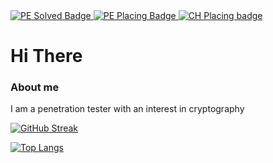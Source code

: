 <div id="badges">
  <a href="https://projecteuler.net/location=Iceland">
    <img src="https://img.shields.io/badge/PE%20problems%20Solved-182-brightgreen" alt="PE Solved Badge"/>
  </a>
  <a href="https://projecteuler.net/progress">
    <img src="https://img.shields.io/badge/PE%20placing-0.343%25-brightgreen" alt="PE Placing Badge"/>
  </a>
  <a href="https://cryptohack.org/user/Dagurb/">
    <img src="https://img.shields.io/badge/Cryptohack-%23143-brightgreen" alt="CH Placing badge"/>
  </a>
</div>

<h1>Hi There</h1>

### About me

I am a penetration tester with an interest in cryptography

 [![GitHub Streak](http://github-readme-streak-stats.herokuapp.com?user=dagurb&theme=highcontrast)](https://git.io/streak-stats) 
 
 [![Top Langs](https://github-readme-stats.vercel.app/api/top-langs/?username=dagurb&layout=compact&theme=vision-friendly-dark&hide=javascript,html,makefile,cmake)](https://github.com/anuraghazra/github-readme-stats)
